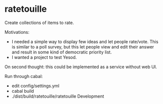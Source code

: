 ratetouille
===========

Create collections of items to rate.


Motivations:
 - I needed a simple way to display few ideas and let people rate/vote.
   This is similar to a poll survey, but this let people view and edit their answer and result in some kind of democratic priority list.
 - I wanted a project to test Yesod.

On second thought: this could be implemented as a service without web UI.


Run through cabal:
  - edit config/settings.yml
  - cabal build
  - ./dist/build/ratetouille/ratetouille Development
